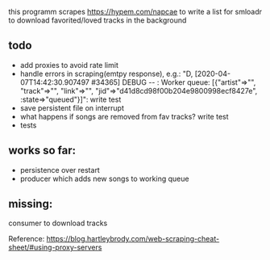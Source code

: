 this programm scrapes https://hypem.com/napcae to write a list for smloadr to download favorited/loved tracks in the background

## todo
* add proxies to avoid rate limit
* handle errors in scraping(emtpy response), e.g.: "D, [2020-04-07T14:42:30.907497 #34365] DEBUG -- : Worker queue: [{"artist"=>"", "track"=>"", "link"=>"", "jid"=>"d41d8cd98f00b204e9800998ecf8427e", :state=>"queued"}]": write test
* save persistent file on interrupt
* what happens if songs are removed from fav tracks? write test
* tests



## works so far:

* persistence over restart
* producer which adds new songs to working queue

## missing:
consumer to download tracks


Reference: https://blog.hartleybrody.com/web-scraping-cheat-sheet/#using-proxy-servers